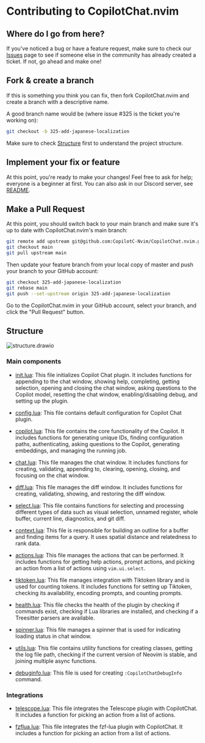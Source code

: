 # Contributing to CopilotChat.nvim

## Where do I go from here?

If you've noticed a bug or have a feature request, make sure to check our
[Issues](https://github.com/CopilotC-Nvim/CopilotChat.nvim/issues) page to see
if someone else in the community has already created a ticket. If not, go ahead
and make one!

## Fork & create a branch

If this is something you think you can fix, then fork CopilotChat.nvim and
create a branch with a descriptive name.

A good branch name would be (where issue #325 is the ticket you're working on):

```bash
git checkout -b 325-add-japanese-localization
```
Make sure to check [Structure](#Structure) first to understand the project structure.

## Implement your fix or feature

At this point, you're ready to make your changes! Feel free to ask for help;
everyone is a beginner at first. You can also ask in our Discord server, see [README](/README.md).

## Make a Pull Request

At this point, you should switch back to your main branch and make sure it's
up to date with CopilotChat.nvim's main branch:

```bash
git remote add upstream git@github.com:CopilotC-Nvim/CopilotChat.nvim.git
git checkout main
git pull upstream main
```

Then update your feature branch from your local copy of master and push your branch to your GitHub account:

```bash
git checkout 325-add-japanese-localization
git rebase main
git push --set-upstream origin 325-add-japanese-localization
```

Go to the CopilotChat.nvim in your GitHub account, select your branch, and click the "Pull Request" button.

## Structure

![structure.drawio](https://github.com/CopilotC-Nvim/CopilotChat.nvim/assets/5115805/e7517736-0152-47a3-8cb9-36a5dffcb6cc)

### Main components

- [init.lua](/lua/CopilotChat/init.lua): This file initializes Copilot Chat
plugin. It includes functions for appending to the chat window, showing help,
completing, getting selection, opening and closing the chat window, asking
questions to the Copilot model, resetting the chat window, enabling/disabling
debug, and setting up the plugin.

- [config.lua](/lua/CopilotChat/config.lua): This file contains default
configuration for Copilot Chat plugin.

- [copilot.lua](/lua/CopilotChat/copilot.lua): This file contains the core
functionality of the Copilot. It includes functions for generating unique IDs,
finding configuration paths, authenticating, asking questions to the Copilot,
generating embeddings, and managing the running job.

- [chat.lua](/lua/CopilotChat/chat.lua): This file manages the chat window. It
includes functions for creating, validating, appending to, clearing, opening,
closing, and focusing on the chat window.

- [diff.lua](/lua/CopilotChat/diff.lua): This file manages the diff window. It
includes functions for creating, validating, showing, and restoring the diff
window.

- [select.lua](/lua/CopilotChat/select.lua): This file contains functions for
selecting and processing different types of data such as visual selection,
unnamed register, whole buffer, current line, diagnostics, and git diff.

- [context.lua](/lua/CopilotChat/context.lua): This file is responsible for
building an outline for a buffer and finding items for a query. It uses spatial
distance and relatedness to rank data.

- [actions.lua](/lua/CopilotChat/actions.lua): This file manages the actions
that can be performed. It includes functions for getting help actions, prompt
actions, and picking an action from a list of actions using `vim.ui.select`.

- [tiktoken.lua](/lua/CopilotChat/tiktoken.lua): This file manages integration
with Tiktoken library and is used for counting tokens. It includes functions
for setting up Tiktoken, checking its availability, encoding prompts, and
counting prompts.

- [health.lua](/lua/CopilotChat/health.lua): This file checks the health of the
plugin by checking if commands exist, checking if Lua libraries are installed,
and checking if a Treesitter parsers are available.

- [spinner.lua](/lua/CopilotChat/spinner.lua): This file manages a spinner that
is used for indicating loading status in chat window.

- [utils.lua](/lua/CopilotChat/utils.lua): This file contains utility functions
for creating classes, getting the log file path, checking if the current
version of Neovim is stable, and joining multiple async functions.

- [debuginfo.lua](/lua/CopilotChat/debuginfo.lua): This file is used for
creating `:CopilotChatDebugInfo` command.

### Integrations

- [telescope.lua](/lua/CopilotChat/integrations/telescope.lua): This file
integrates the Telescope plugin with CopilotChat. It includes a function for
picking an action from a list of actions.

- [fzflua.lua](/lua/CopilotChat/integrations/fzflua.lua): This file integrates
the fzf-lua plugin with CopilotChat. It includes a function for picking an
action from a list of actions.
